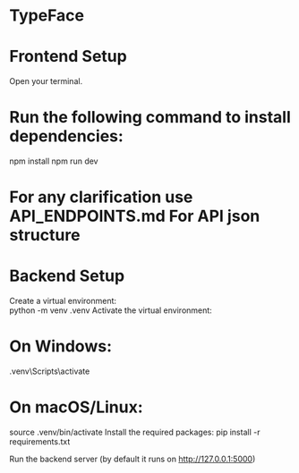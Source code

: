 # TypeFace

# Frontend Setup
Open your terminal.

# Run the following command to install dependencies:

npm install
npm run dev
# For any clarification use API_ENDPOINTS.md For API json structure

# Backend Setup
Create a virtual environment: <br>
python -m venv .venv
Activate the virtual environment:

# On Windows:
.venv\Scripts\activate
# On macOS/Linux:
source .venv/bin/activate
Install the required packages:
pip install -r requirements.txt

Run the backend server (by default it runs on http://127.0.0.1:5000)
